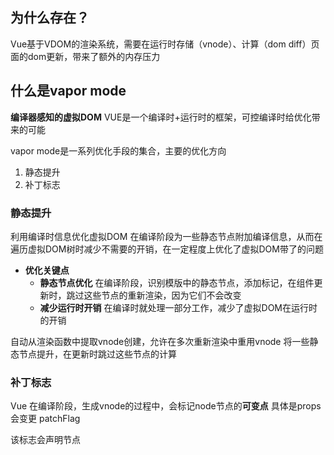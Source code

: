 
## 为什么存在？
Vue基于VDOM的渲染系统，需要在运行时存储（vnode）、计算（dom diff）页面的dom更新，带来了额外的内存压力

## 什么是vapor mode

**编译器感知的虚拟DOM**
VUE是一个编译时+运行时的框架，可控编译时给优化带来的可能

vapor mode是一系列优化手段的集合，主要的优化方向
1. 静态提升
2. 补丁标志

### 静态提升

利用编译时信息优化虚拟DOM
在编译阶段为一些静态节点附加编译信息，从而在遍历虚拟DOM树时减少不需要的开销，在一定程度上优化了虚拟DOM带了的问题

- **优化关键点**
    - **静态节点优化** 在编译阶段，识别模版中的静态节点，添加标记，在组件更新时，跳过这些节点的重新渲染，因为它们不会改变
    - **减少运行时开销** 在编译时就处理一部分工作，减少了虚拟DOM在运行时的开销

自动从渲染函数中提取vnode创建，允许在多次重新渲染中重用vnode
将一些静态节点提升，在更新时跳过这些节点的计算


### 补丁标志
Vue 在编译阶段，生成vnode的过程中，会标记node节点的**可变点**
具体是props会变更
patchFlag 

该标志会声明节点